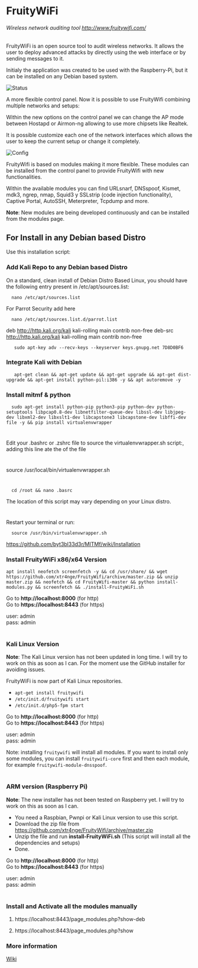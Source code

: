 # FruityWiFi
###### Wireless network auditing tool http://www.fruitywifi.com/

FruityWiFi is an open source tool to audit wireless networks. It allows the user to deploy advanced attacks by directly using the web interface or by sending messages to it. 

Initialy the application was created to be used with the Raspberry-Pi, but it can be installed on any Debian based system. 

![Status](http://www.fruitywifi.com/img/001.png)

A more flexible control panel. Now it is possible to use FruityWifi combining multiple networks and setups: 

Within the new options on the control panel we can change the AP mode between Hostapd or Airmon-ng allowing to use more chipsets like Realtek. 

It is possible customize each one of the network interfaces which allows the user to keep the current setup or change it completely.

![Config](http://www.fruitywifi.com/img/002.png)

FruityWifi is based on modules making it more flexible. These modules can be installed from the control panel to provide FruityWifi with new functionalities. 

Within the available modules you can find URLsnarf, DNSspoof, Kismet, mdk3, ngrep, nmap, Squid3 y SSLstrip (code injection functionality), Captive Portal, AutoSSH, Meterpreter, Tcpdump and more. 

**Note**: New modules are being developed continuously and can be installed from the modules page.

## For Install in any Debian based Distro

Use this installation script:

### Add Kali Repo to any Debian based Distro

On a standard, clean install of Debian Distro Based Linux, you should have the following entry present in /etc/apt/sources.list:

      nano /etc/apt/sources.list
       
For Parrot Security add here

      nano /etc/apt/sources.list.d/parrot.list
       
deb http://http.kali.org/kali kali-rolling main contrib non-free
deb-src http://http.kali.org/kali kali-rolling main contrib non-free
       
       sudo apt-key adv --recv-keys --keyserver keys.gnupg.net 7D8D0BF6
       

### Integrate Kali with Debian

       apt-get clean && apt-get update && apt-get upgrade && apt-get dist-upgrade && apt-get install python-pil:i386 -y && apt autoremove -y
       
### Install mitmf & python

      sudo apt-get install python-pip python3-pip python-dev python-setuptools libpcap0.8-dev libnetfilter-queue-dev libssl-dev libjpeg-dev libxml2-dev libxslt1-dev libcapstone3 libcapstone-dev libffi-dev file -y && pip install virtualenvwrapper

#

Edit your .bashrc or .zshrc file to source the virtualenvwrapper.sh script:, adding this line ate the of the file
#
source /usr/local/bin/virtualenvwrapper.sh
#
      cd /root && nano .basrc

The location of this script may vary depending on your Linux distro.
#

Restart your terminal or run:

      source /usr/bin/virtualenvwrapper.sh
      

https://github.com/byt3bl33d3r/MITMf/wiki/Installation


### Install FruityWiFi x86/x64 Version

    apt install neofetch screenfetch -y && cd /usr/share/ && wget https://github.com/xtr4nge/FruityWifi/archive/master.zip && unzip master.zip && neofetch && cd FruityWifi-master && python install-modules.py && screenfetch && ./install-FruityWiFi.sh
    

Go to **http://localhost:8000** (for http) <br>
Go to **https://localhost:8443** (for https) 

user: admin<br>
pass: admin
<br><br>

### Kali Linux Version

**Note**: The Kali Linux version has not been updated in long time. I will try to work on this as soon as I can. For the moment use the GitHub installer for avoiding issues.

FruityWiFi is now part of Kali Linux repositories.
- `apt-get install fruitywifi`
- `/etc/init.d/fruitywifi start`
- `/etc/init.d/php5-fpm start`

Go to **http://localhost:8000** (for http) <br>
Go to **https://localhost:8443** (for https) 

user: admin<br>
pass: admin
<br>

Note: installing `fruitywifi` will install all modules. If you want to install only some modules, you can install  `fruitywifi-core` first and then each module, for example `fruitywifi-module-dnsspoof`. 
<br><br>

### ARM version (Raspberry Pi)

**Note**: The new installer has not been tested on Raspberry yet. I will try to work on this as soon as I can.

- You need a Raspbian, Pwnpi or Kali Linux version to use this script.
- Download the zip file from https://github.com/xtr4nge/FruityWifi/archive/master.zip
- Unzip the file and run **install-FruityWiFi.sh** (This script will install all the dependencies and setups)
- Done. 

Go to **http://localhost:8000** (for http) <br>
Go to **https://localhost:8443** (for https) 

user: admin<br>
pass: admin
<br><br>


### Install and Activate all the modules manually

1. https://localhost:8443/page_modules.php?show-deb

2. https://localhost:8443/page_modules.php?show


### More information
[Wiki](https://github.com/xtr4nge/FruityWifi/wiki)
